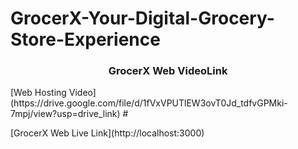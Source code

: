 # GrocerX-Your-Digital-Grocery-Store-Experience
<h3 align='center'> GrocerX Web VideoLink</h3>
[Web Hosting Video](https://drive.google.com/file/d/1fVxVPUTlEW3ovT0Jd_tdfvGPMki-7mpj/view?usp=drive_link)
 # <p>[GrocerX Web Live Link](http://localhost:3000)
</p>
